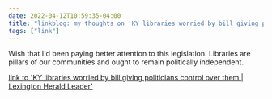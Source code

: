 ```yaml
---
date: 2022-04-12T10:59:35-04:00
title: "linkblog: my thoughts on 'KY libraries worried by bill giving politicians control over them | Lexington Herald Leader'"
tags: ["link"]
---
```

Wish that I'd been paying better attention to this legislation. Libraries are pillars of our communities and ought to remain politically independent.
 
[link to 'KY libraries worried by bill giving politicians control over them | Lexington Herald Leader'](https://www.kentucky.com/news/politics-government/article260128950.html)
